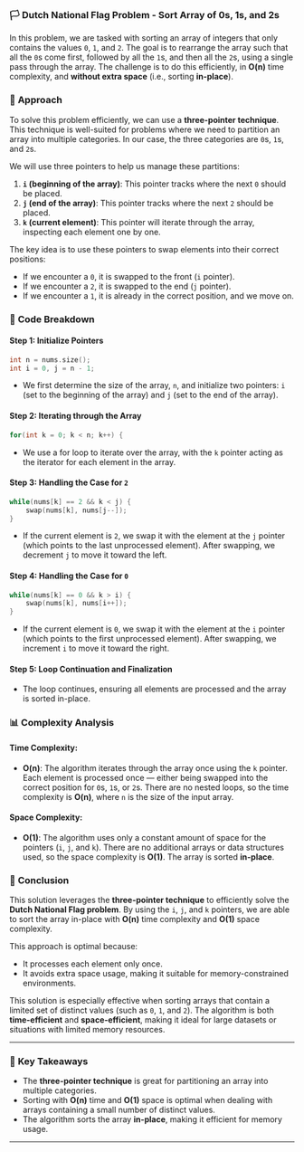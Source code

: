 ### 🏳️ **Dutch National Flag Problem** - Sort Array of 0s, 1s, and 2s

In this problem, we are tasked with sorting an array of integers that only contains the values `0`, `1`, and `2`. The goal is to rearrange the array such that all the `0`s come first, followed by all the `1`s, and then all the `2`s, using a single pass through the array. The challenge is to do this efficiently, in **O(n)** time complexity, and **without extra space** (i.e., sorting **in-place**).

### 🚀 **Approach**

To solve this problem efficiently, we can use a **three-pointer technique**. This technique is well-suited for problems where we need to partition an array into multiple categories. In our case, the three categories are `0`s, `1`s, and `2`s.

We will use three pointers to help us manage these partitions:
1. **`i` (beginning of the array)**: This pointer tracks where the next `0` should be placed.
2. **`j` (end of the array)**: This pointer tracks where the next `2` should be placed.
3. **`k` (current element)**: This pointer will iterate through the array, inspecting each element one by one.

The key idea is to use these pointers to swap elements into their correct positions:
- If we encounter a `0`, it is swapped to the front (`i` pointer).
- If we encounter a `2`, it is swapped to the end (`j` pointer).
- If we encounter a `1`, it is already in the correct position, and we move on.

### 📝 **Code Breakdown**

#### Step 1: Initialize Pointers
```cpp
int n = nums.size();
int i = 0, j = n - 1;
```
- We first determine the size of the array, `n`, and initialize two pointers: `i` (set to the beginning of the array) and `j` (set to the end of the array).

#### Step 2: Iterating through the Array
```cpp
for(int k = 0; k < n; k++) {
```
- We use a for loop to iterate over the array, with the `k` pointer acting as the iterator for each element in the array.

#### Step 3: Handling the Case for `2`
```cpp
while(nums[k] == 2 && k < j) {
    swap(nums[k], nums[j--]);
}
```
- If the current element is `2`, we swap it with the element at the `j` pointer (which points to the last unprocessed element). After swapping, we decrement `j` to move it toward the left.

#### Step 4: Handling the Case for `0`
```cpp
while(nums[k] == 0 && k > i) {
    swap(nums[k], nums[i++]);
}
```
- If the current element is `0`, we swap it with the element at the `i` pointer (which points to the first unprocessed element). After swapping, we increment `i` to move it toward the right.

#### Step 5: Loop Continuation and Finalization
- The loop continues, ensuring all elements are processed and the array is sorted in-place.

### 📊 **Complexity Analysis**

#### Time Complexity:
- **O(n)**: The algorithm iterates through the array once using the `k` pointer. Each element is processed once — either being swapped into the correct position for `0`s, `1`s, or `2`s. There are no nested loops, so the time complexity is **O(n)**, where `n` is the size of the input array.

#### Space Complexity:
- **O(1)**: The algorithm uses only a constant amount of space for the pointers (`i`, `j`, and `k`). There are no additional arrays or data structures used, so the space complexity is **O(1)**. The array is sorted **in-place**.

### 🎯 **Conclusion**

This solution leverages the **three-pointer technique** to efficiently solve the **Dutch National Flag problem**. By using the `i`, `j`, and `k` pointers, we are able to sort the array in-place with **O(n)** time complexity and **O(1)** space complexity. 

This approach is optimal because:
- It processes each element only once.
- It avoids extra space usage, making it suitable for memory-constrained environments.

This solution is especially effective when sorting arrays that contain a limited set of distinct values (such as `0`, `1`, and `2`). The algorithm is both **time-efficient** and **space-efficient**, making it ideal for large datasets or situations with limited memory resources.

---

### 🌟 **Key Takeaways**
- The **three-pointer technique** is great for partitioning an array into multiple categories.
- Sorting with **O(n)** time and **O(1)** space is optimal when dealing with arrays containing a small number of distinct values.
- The algorithm sorts the array **in-place**, making it efficient for memory usage.

---
